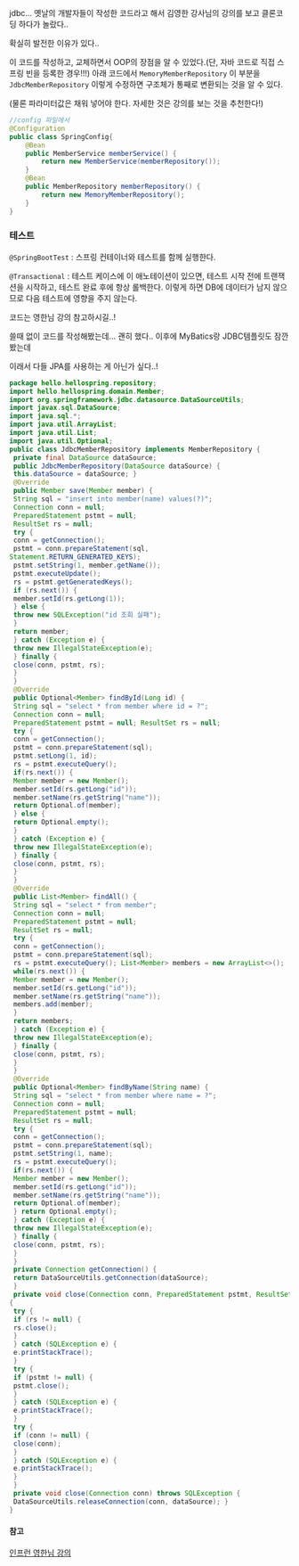 jdbc... 옛날의 개발자들이 작성한 코드라고 해서
김영한 강사님의 강의를 보고 클론코딩 하다가 놀랐다..

확실히 발전한 이유가 있다..

이 코드를 작성하고, 교체하면서 OOP의 장점을 알 수 있었다.(단, 자바 코드로 직접 스프링 빈을 등록한 경우!!!)
아래 코드에서 `MemoryMemberRepository` 이 부분을 `JdbcMemberRepository` 이렇게 수정하면 구조체가 통째로 변환되는 것을 알 수 있다.

(물론 파라미터값은 채워 넣어야 한다. 자세한 것은 강의를 보는 것을 추천한다!) 


```java
//config 파일에서
@Configuration
public class SpringConfig{
    @Bean
    public MemberService memberService() {
        return new MemberService(memberRepository());
    }
    @Bean
    public MemberRepository memberRepository() {
        return new MemoryMemberRepository();
    }
}
```

### 테스트 
`@SpringBootTest` : 스프링 컨테이너와 테스트를 함께 실행한다.

`@Transactional` : 테스트 케이스에 이 애노테이션이 있으면, 테스트 시작 전에 트랜잭션을 시작하고,
테스트 완료 후에 항상 롤백한다. 이렇게 하면 DB에 데이터가 남지 않으므로 다음 테스트에 영향을 주지
않는다.

코드는 영한님 강의 참고하시길..!



쓸때 없이 코드를 작성해봤는데... 괜히 했다.. 이후에 MyBatics랑 JDBC템플릿도 잠깐 봤는데 

이래서 다들 JPA를 사용하는 게 아닌가 싶다..!

```java
package hello.hellospring.repository;
import hello.hellospring.domain.Member;
import org.springframework.jdbc.datasource.DataSourceUtils;
import javax.sql.DataSource;
import java.sql.*;
import java.util.ArrayList;
import java.util.List;
import java.util.Optional;
public class JdbcMemberRepository implements MemberRepository {
 private final DataSource dataSource;
 public JdbcMemberRepository(DataSource dataSource) {
 this.dataSource = dataSource; }
 @Override
 public Member save(Member member) {
 String sql = "insert into member(name) values(?)";
 Connection conn = null;
 PreparedStatement pstmt = null;
 ResultSet rs = null;
 try {
 conn = getConnection();
 pstmt = conn.prepareStatement(sql,
Statement.RETURN_GENERATED_KEYS);
 pstmt.setString(1, member.getName());
 pstmt.executeUpdate();
 rs = pstmt.getGeneratedKeys();
 if (rs.next()) {
 member.setId(rs.getLong(1));
 } else {
 throw new SQLException("id 조회 실패");
 }
 return member;
 } catch (Exception e) {
 throw new IllegalStateException(e);
 } finally {
 close(conn, pstmt, rs);
 }
 }
 @Override
 public Optional<Member> findById(Long id) {
 String sql = "select * from member where id = ?";
 Connection conn = null;
 PreparedStatement pstmt = null; ResultSet rs = null;
 try {
 conn = getConnection();
 pstmt = conn.prepareStatement(sql);
 pstmt.setLong(1, id);
 rs = pstmt.executeQuery();
 if(rs.next()) {
 Member member = new Member();
 member.setId(rs.getLong("id"));
 member.setName(rs.getString("name"));
 return Optional.of(member);
 } else {
 return Optional.empty();
 }
 } catch (Exception e) {
 throw new IllegalStateException(e);
 } finally {
 close(conn, pstmt, rs);
 }
 }
 @Override
 public List<Member> findAll() {
 String sql = "select * from member";
 Connection conn = null;
 PreparedStatement pstmt = null;
 ResultSet rs = null;
 try {
 conn = getConnection();
 pstmt = conn.prepareStatement(sql);
 rs = pstmt.executeQuery(); List<Member> members = new ArrayList<>();
 while(rs.next()) {
 Member member = new Member();
 member.setId(rs.getLong("id"));
 member.setName(rs.getString("name"));
 members.add(member);
 }
 return members;
 } catch (Exception e) {
 throw new IllegalStateException(e);
 } finally {
 close(conn, pstmt, rs);
 }
 }
 @Override
 public Optional<Member> findByName(String name) {
 String sql = "select * from member where name = ?";
 Connection conn = null;
 PreparedStatement pstmt = null;
 ResultSet rs = null;
 try {
 conn = getConnection();
 pstmt = conn.prepareStatement(sql);
 pstmt.setString(1, name);
 rs = pstmt.executeQuery();
 if(rs.next()) {
 Member member = new Member();
 member.setId(rs.getLong("id"));
 member.setName(rs.getString("name"));
 return Optional.of(member);
 } return Optional.empty();
 } catch (Exception e) {
 throw new IllegalStateException(e);
 } finally {
 close(conn, pstmt, rs);
 }
 }
 private Connection getConnection() {
 return DataSourceUtils.getConnection(dataSource);
 }
 private void close(Connection conn, PreparedStatement pstmt, ResultSet rs)
{
 try {
 if (rs != null) {
 rs.close();
 }
 } catch (SQLException e) {
 e.printStackTrace();
 }
 try {
 if (pstmt != null) {
 pstmt.close();
 }
 } catch (SQLException e) {
 e.printStackTrace();
 }
 try {
 if (conn != null) {
 close(conn);
 }
 } catch (SQLException e) {
 e.printStackTrace();
 }
 }
 private void close(Connection conn) throws SQLException {
 DataSourceUtils.releaseConnection(conn, dataSource); }
}
```

#### 참고
[인프런 영한님 강의](https://www.inflearn.com/course/lecture?courseSlug=%EC%8A%A4%ED%94%84%EB%A7%81-%EC%9E%85%EB%AC%B8-%EC%8A%A4%ED%94%84%EB%A7%81%EB%B6%80%ED%8A%B8&unitId=49594&category=chatDetail&tab=curriculum)